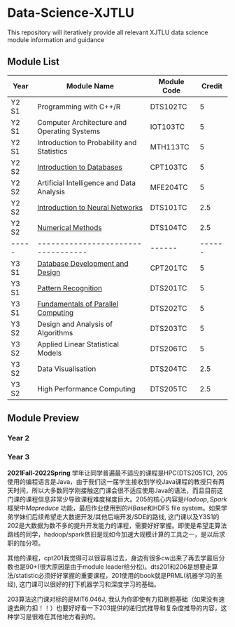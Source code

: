 # Data-Science-XJTLU
This repository will iteratively provide all relevant XJTLU data science module information and guidance

## Module List
| Year  | Module Name                        |Module Code |Credit |
| ----- | ----------------------------------| ------|------ |
| Y2 S1 | Programming with C++/R                       | DTS102TC |5      |
| Y2 S1 | Computer Architecture and Operating Systems  | IOT103TC |5      |
| Y2 S1 | Introduction to Probability and Statistics   | MTH113TC |5      |
| Y2 S2 | [Introduction to Databases](https://github.com/nothairyyq/Data-Science-XJTLU/tree/main/CPT103TC)                    | CPT103TC |5      |
| Y2 S2 | Artificial Intelligence and Data Analysis    | MFE204TC |5      |
| Y2 S2 | [Introduction to Neural Networks](https://github.com/nothairyyq/Data-Science-XJTLU/tree/main/DTS101TC)             | DTS101TC |2.5    |
| Y2 S2 | [Numerical Methods](https://github.com/nothairyyq/Data-Science-XJTLU/tree/main/DTS104)                            | DTS104TC |2.5    |
| ----- | ---------------------------------- | ------|------ |
| Y3 S1 | [Database Development and Design](https://github.com/nothairyyq/Data-Science-XJTLU/tree/main/CPT201TC)    | CPT201TC |5      |
| Y3 S1 | [Pattern Recognition](https://github.com/nothairyyq/Data-Science-XJTLU/tree/main/DTS201TC)                | DTS201TC |5      |
| Y3 S1 | [Fundamentals of Parallel Computing](https://github.com/nothairyyq/Data-Science-XJTLU/tree/main/DTS202TC) | DTS202TC |5      |
| Y3 S2 | Design and Analysis of Algorithms  | DTS203TC |5      |
| Y3 S2 | Applied Linear Statistical Models  | DTS206TC |5      |
| Y3 S2 | Data Visualisation                 | DTS204TC |2.5    |
| Y3 S2 | High Performance Computing         | DTS205TC |2.5    |

## Module Preview
### Year 2
### Year 3

**2021Fall-2022Spring** 学年让同学普遍最不适应的课程是HPC(DTS205TC), 205使用的编程语言是Java，由于我们这一届学生接收到学校Java课程的教授只有两天时间，所以大多数同学刚接触这门课会很不适应使用Java的语法，而且目前这门课的课程信息非常少导致课程难度梯度巨大。205的核心内容是$Hadoop,Spark$ 框架中$Mapreduce$ 功能，最后作业使用到的$HBase$和HDFS file system。如果学弟学妹们后续希望走大数据开发/其他后端开发/SDE的路线, 这门课以及Y3S1的202是大数据为数不多的提升开发能力的课程，需要好好掌握。即使是希望走算法路线的同学，hadoop/spark依旧是现如今加速大规模计算的工具之一，是以后求职的加分项。

其他的课程，cpt201我觉得可以很容易过去，身边有很多cw出来了再去学最后分数也是90+(很大原因是由于module leader给分松)。dts201和206是想要走算法/statistic必须好好掌握的重要课程，201使用的book就是PRML(机器学习的圣经), 这门课可以很好的打下机器学习和深度学习的基础。

203算法这门课对标的是MIT6.046J, 我认为你即使有力扣刷题基础（如果没有速速去刷力扣！！）也要好好看一下203提供的递归式推导和复杂度推导的内容，这种学习是很难在其他地方看到的。


